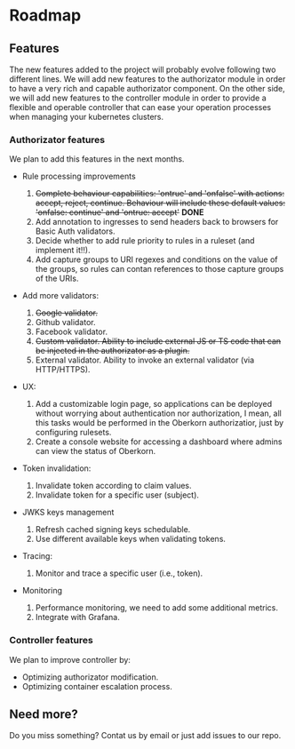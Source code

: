 # Roadmap

## Features
The new features added to the project will probably evolve following two different lines. We will add new features to the authorizator module in order to have a very rich and capable authorizator component. On the other side, we will add new features to the controller module in order to provide a flexible and operable controller that can ease your operation processes when managing your kubernetes clusters. 

### Authorizator features
We plan to add this features in the next months.

  - Rule processing improvements
      1. ~~Complete behaviour capabilities: 'ontrue' and 'onfalse' with actions: accept, reject, continue. Behaviour will include these default values: 'onfalse: continue' and 'ontrue: accept'~~ **DONE**
      1. Add annotation to ingresses to send headers back to browsers for Basic Auth validators.
      2. Decide whether to add rule priority to rules in a ruleset (and implement it!!).
      3. Add capture groups to URI regexes and conditions on the value of the groups, so rules can contan references to those capture groups of the URIs.

  - Add more validators:
      1. ~~Google validator.~~
      2. Github validator.
      3. Facebook validator.
      4. ~~Custom validator. Ability to include external JS or TS code that can be injected in the authorizator as a plugin.~~
      5. External validator. Ability to invoke an external validator (via HTTP/HTTPS).

  - UX:
      1. Add a customizable login page, so applications can be deployed without worrying about authentication nor authorization, I mean, all this tasks would be performed in the Oberkorn authorizatior, just by configuring rulesets.
      2. Create a console website for accessing a dashboard where admins can view the status of Oberkorn.

  - Token invalidation:
      1. Invalidate token according to claim values.
      2. Invalidate token for a specific user (subject).

  - JWKS keys management
      1. Refresh cached signing keys schedulable.
      2. Use different available keys when validating tokens.

  - Tracing:
      1. Monitor and trace a specific user (i.e., token).
      
  - Monitoring
      1. Performance monitoring, we need to add some additional metrics.
      2. Integrate with Grafana.

### Controller features
We plan to improve controller by:

  - Optimizing authorizator modification.
  - Optimizing container escalation process.

## Need more?
Do you miss something? Contat us by email or just add issues to our repo.
